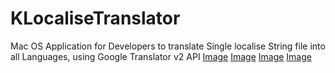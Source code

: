 # KLocaliseTranslator
Mac OS Application for Developers to translate Single localise String file into all Languages, using Google Translator v2 API
[Image](/ScreenShots/Home.png)
 [Image](/ScreenShots/fileSelected.png)
 [Image](/ScreenShots/Languages.png)
 [Image](/ScreenShots/translatingProccess.png)
